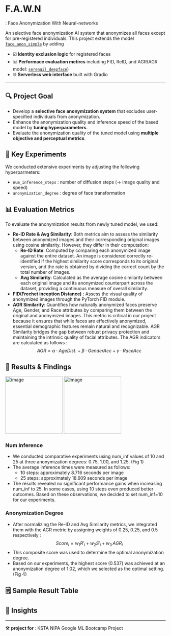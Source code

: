 # F.A.W.N
: Face Anonymization With Neural-networks

An selective face anonymization AI system that anonymizes all faces except for pre-registered individuals. This project extends the model [`face_anon_simple`](https://github.com/hanweikung/face_anon_simple) by adding
- ☑️ **Identity exclusion logic** for registered faces
- 📊 **Performace evaluation metircs** including FID, ReID, and AGR(AGR model: [`serengil_deepface`](https://github.com/serengil/deepface))
- 🌐 **Serverless web interface** built with Gradio

---
## 🔍 Project Goal
- Develop a **selective face anonymization system** that excludes user-specified individuals from anonymization.
- Enhance the anonymization quality and inference speed of the based model by **tuning hyperparameters**.
- Evaluate the anonymization quality of the tuned model using **multiple objective and perceptual metrics**.

## 🧪 Key Experiments
We conducted extensive experiments by adjusting the following hyperparmeters:
- `num_inference_steps` : number of diffusion steps (-> image quality and speed)
- `anonymization_degree` : degree of face transformation


## 📊 Evaluation Metrics
To evaluate the anonymization results from newly tuned model, we used:
- **Re-ID Rate & Avg Similarity**: Both metrics aim to assess the similarity between anonymized images and their corresponding original images using cosine similarity. However, they differ in their computation:
    - **Re-ID Rate**: Computed by comparing each anonymized image against the entire dataset. An image is considered correctly re-identified if the highest similarity score corresponds to its original version, and the rate is obtained by dividing the correct count by the total number of images.
    - **Avg Similarity**: Calculated as the average cosine similarity between each original image and its anonymized counterpart across the dataset, providing a continuous measure of overall similarity.
- **FID(Frechet inception Distance)** : Assess the visual quality of anonymized images through the PyTorch FID module.
- **AGR Similarity**: Quantifies how naturally anonymized faces preserve Age, Gender, and Race attributes by comparing them between the original and anonymized images. This metric is critical in our project because it ensures that while faces are effectively anonymized, essential demographic features remain natural and recognizable. AGR Similarity bridges the gap between robust privacy protection and maintaining the intrinsic quality of facial attributes. The AGR indicators are calculated as follows : 
$$AGR = \alpha \cdot Age Dist. + \beta \cdot Gender Acc + \gamma \cdot Race Acc$$

## 💭 Results & Findings
<img src="https://github.com/user-attachments/assets/c0d03587-4907-421c-8809-b3b317aaa111" alt="image" height="180"/>
<img src="https://github.com/user-attachments/assets/df8deba6-fda6-44c6-886f-30bc67a1ca81" alt="image" height="180"/>

### Num Inference
- We conducted comparative experiments using num_inf values of 10 and 25 at three anonymization degrees: 0.75, 1.00, and 1.25. (Fig 1)
- The average inference times were measured as follows:
    - 10 steps: approximately 8.716 seconds per image
    - 25 steps: approximately 18.609 seconds per image
- The results revealed no significant performance gains when increasing num_inf to 25. In some cases, using 10 steps even produced better outcomes. Based on these observations, we decided to set num_inf=10 for our experiments.
### Anonymization Degree
- After normalizing the Re-ID and Avg Similarity metrics, we integrated them with the AGR metric by assigning weights of 0.25, 0.25, and 0.5 respectively :
$$Score_i = w_1 R'_i + w_2 S'_i + w_3 \, AGR_i$$
- This composite score was used to determine the optimal anonymization degree.
- Based on our experiments, the highest score (0.537) was achieved at an anonymization degree of 1.02, which we selected as the optimal setting. (Fig 4)

## 🗒️ Sample Result Table


## 🧠 Insights

---
🛠️ **project for** : KSTA NIPA Google ML Bootcamp Project 


